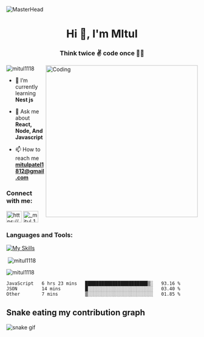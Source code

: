 ![MasterHead](https://miro.medium.com/max/1400/0*FGD6BUzzZs1VJLuY.gif)

<h1 align="center">Hi 👋, I'm MItul</h1>
<h3 align="center">Think twice ✌️ code once 👨‍💻</h3>
<img align="right" alt="Coding" width="400" src="https://camo.githubusercontent.com/cae12fddd9d6982901d82580bdf321d81fb299141098ca1c2d4891870827bf17/68747470733a2f2f6d69726f2e6d656469756d2e636f6d2f6d61782f313336302f302a37513379765349765f7430696f4a2d5a2e676966" />
<p align="left"> <img src="https://komarev.com/ghpvc/?username=mitul1118&label=Profile%20views&color=0e75b6&style=flat" alt="mitul1118" /> </p>

- 🌱 I’m currently learning **Nest js**

- 💬 Ask me about **React, Node, And Javascript**

- 📫 How to reach me **mitulpatel1812@gmail.com**

<h3 align="left">Connect with me:</h3>
<p align="left">
<a href="https://www.linkedin.com/in/mitulmarfatiya/?trk=public_profile_browsemap&originalSubdomain=in" target="blank"><img align="center" src="https://raw.githubusercontent.com/rahuldkjain/github-profile-readme-generator/master/src/images/icons/Social/linked-in-alt.svg" alt="https://www.linkedin.com/in/mitulmarfatiya/?trk=public_profile_browsemap&originalSubdomain=in" height="30" width="40" /></a>
<a href="https://instagram.com/_mitul_1812" target="blank"><img align="center" src="https://raw.githubusercontent.com/rahuldkjain/github-profile-readme-generator/master/src/images/icons/Social/instagram.svg" alt="_mitul_1812" height="30" width="40" /></a>
</p>

<h3 align="left">Languages and Tools:</h3>

[![My Skills](https://skillicons.dev/icons?i=js,ts,html,css,react,nextjs,gatsby,redux,nodejs,express,nestjs,mongodb,mysql,postgres,graphql,materialui,tailwind,bootstrap,figma,heroku,vercel,netlify&perline=&theme=dark)](https://skillicons.dev)

<p>&nbsp;<img align="center" src="https://github-readme-stats.vercel.app/api?username=mitul1118&show_icons=true&locale=en" alt="mitul1118" /></p>

<p><img align="center" src="https://github-readme-streak-stats.herokuapp.com/?user=mitul1118&" alt="mitul1118" /></p>

<!--START_SECTION:waka-->

```text
JavaScript   6 hrs 23 mins   ███████████████████████▒░   93.16 %
JSON         14 mins         █░░░░░░░░░░░░░░░░░░░░░░░░   03.40 %
Other        7 mins          ▒░░░░░░░░░░░░░░░░░░░░░░░░   01.85 %
```

<!--END_SECTION:waka-->

## Snake eating my contribution graph

![snake gif](https://github.com/mitul1118/mitul1118/blob/output/github-contribution-grid-snake.gif)
